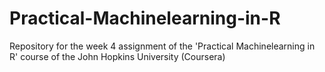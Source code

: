 # Practical-Machinelearning-in-R
Repository for the week 4 assignment of the 'Practical Machinelearning in R' course of the John Hopkins University (Coursera)
